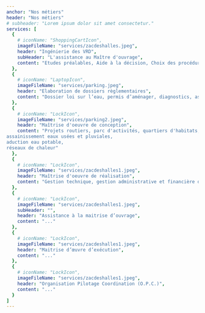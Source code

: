 ```yaml
---
anchor: "Nos métiers"
header: "Nos métiers"
# subheader: "Lorem ipsum dolor sit amet consectetur."
services: [
  {
    # iconName: "ShoppingCartIcon",
    imageFileName: "services/zacdeshalles.jpeg",
    header: "Ingénierie des VRD",
    subHeader: "L'assistance au Maître d'ouvrage",
    content: "Etudes préalables, Aide à la décision, Choix des procédures, Diagnostics, Dossiers de création et de réalisation de ZAC"
  },
  {
    # iconName: "LaptopIcon",
    imageFileName: "services/parking.jpeg",
    header: "Elaboration de dossiers règlementaires",
    content: "Dossier loi sur l’eau, permis d’aménager, diagnostics, assistance dossier ICPE Centre de tri (déchets), dossiers de création et de réalisation de ZAC"
  },
  {
    # iconName: "LockIcon",
    imageFileName: "services/parking2.jpeg",
    header: "Maîtrise d'oeuvre de conception",
    content: "Projets routiers, parc d'activités, quartiers d'habitats, éco quartiers, ZAC, centre de tri et de transfert de déchets, réseaux électriques, réseaux de télécommunications, éclairage public,
assainissement eaux usées et pluviales,
aduction eau potable,
réseaux de chaleur"
  },
  {
    # iconName: "LockIcon",
    imageFileName: "services/zacdeshalles1.jpeg",
    header: "Maîtrise d'oeuvre de réalisation",
    content: "Gestion technique, gestion administrative et financière des projets et des travaux"
  },
  {
    # iconName: "LockIcon",
    imageFileName: "services/zacdeshalles1.jpeg",
    subHeader: "",
    header: "Assistance à la maitrise d’ouvrage",
    content: "..."
  },
  {
    # iconName: "LockIcon",
    imageFileName: "services/zacdeshalles1.jpeg",
    header: "Maitrise d’œuvre d’exécution",
    content: "..."
  },
  {
    # iconName: "LockIcon",
    imageFileName: "services/zacdeshalles1.jpeg",
    header: "Organisation Pilotage Coordination (O.P.C.)",
    content: "..."
  }
]
---
```

